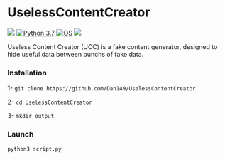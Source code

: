 # UselessContentCreator
<a href="https://github.com/Dan149/UselessContentCreator/blob/main/LICENSE"><img src="https://img.shields.io/badge/license-MIT-green.svg?label=License&style=flat" /></a>
[![Python 3.7](https://img.shields.io/badge/Python-3.7-blue.svg)](http://www.python.org/download/)
[![OS](https://img.shields.io/badge/Tested%20on-Linux%20|%20Windows%20|%20Android%20Termux-purple.svg)](https://www.linux.com/what-is-linux/)
<a href="https://twitter.com/daniel_fkv"><img src="https://img.shields.io/twitter/follow/daniel_fkv?label=Follow&style=social" /></a>

Useless Content Creator (UCC) is a fake content generator, designed to hide useful data between bunchs of fake data.

### Installation
1- `git clone https://github.com/Dan149/UselessContentCreator`

2- `cd UselessContentCreator`

3- `mkdir output`

### Launch

 `python3 script.py`
